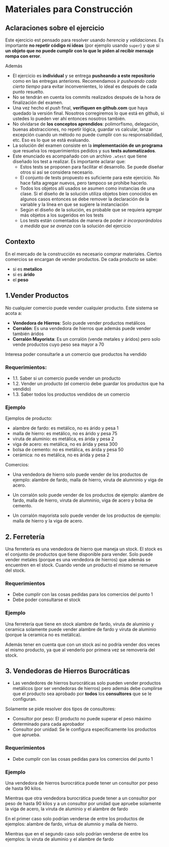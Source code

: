 # Materiales para Construcción

## Aclaraciones sobre el ejercicio

Este ejercicio est pensado para resolver usando _herencia_ y _validaciones_. Es importante **no repetir código ni ideas** (por ejemplo usando `super`) y que si **un objeto que no puede cumplir con lo que le piden al recibir mensaje rompa con error**.

Además
- El ejercicio es **individual** y se entrega **pusheando a este repositorio** como en las entregas anteriores. Recomendamos _ir pusheando cada cierto tiempo_ para evitar inconvenientes, lo ideal es después de cada punto resuelto.
- No se tendrán en cuenta los commits realizados después de la hora de finalización del examen.
- Una vez hecho el _push_ final, **verifiquen en github.com** que haya quedado la versión final. Nosotros corregiremos lo que está en github, si ustedes lo pueden ver ahí entonces nosotros también.
- No olvidarse de **los conceptos aprendidos**: polimorfismo, delegación, buenas abstracciones, no repetir lógica, guardar vs calcular, lanzar excepción cuando un método no puede cumplir con su responsabilidad, etc. Eso es lo que se está evaluando.
- La solución del examen consiste en la **implementación de un programa** que resuelva los requerimientos pedidos y sus **tests automatizados**.
- Este enunciado es acompañado con un archivo `.wtest` que tiene diseñado los test a realizar. Es importante aclarar que:
  - Estos tests se proponen para facilitar el desarrollo. Se puede diseñar otros si así se considera necesario.
  - El conjunto de tests propuesto es suficiente para este ejercicio. No hace falta agregar nuevos, pero tampoco se prohibe hacerlo.
  - Todos los objetos allí usados se asumen como instancias de una clase. Si el diseño de la solución utiliza objetos bien conocidos en algunos casos entonces se debe remover la declaración de la variable y la línea en que se sugiere la instanciación
  - Según el diseño de la solución, es probable que se requiera agregar más objetos a los sugeridos en los tests
  - Los tests están comentados de manera de poder _ir incorporándolos a medida que se avanza_ con la solución del ejercicio




## Contexto

En el mercado de la construcción es necesario comprar materiales.
Ciertos comercios se encargan de vender productos. De cada producto se sabe:
- si es **metalico**
- si es **árido**
- el **peso**

## 1.Vender Productos
No cualquier comercio puede vender cualquier producto. Este sistema se acota a:

- **Vendedora de Hierros**: Solo puede vender productos metálicos
- **Corralón**: Es una vendedora de hierros que además puede vender también áridos
- **Corralón Mayorista**: Es un corralón (vende metales y áridos) 
                          pero solo vende productos cuyo peso sea mayor a 70

Interesa poder consultarle a un comercio que productos ha vendido

### Requerimientos:
- 1.1. Saber si un comercio puede vender un producto 
- 1.2. Vender un producto (el comercio debe guardar los productos que ha vendido)
- 1.3. Saber todos los productos vendidos de un comercio   

### Ejemplo

Ejemplos de producto:

- alambre de fardo: es metálico, no es árido y pesa 1
- malla de hierro: es metálico, no es árido y pesa 75
- viruta de aluminio: es metálica, es árida y pesa 2
- viga de acero: es metálica, no es árida y pesa 300
- bolsa de cemento: no es metálica, es árida y pesa 50
- cerámica: no es metálica, no es árida y pesa 2

Comercios:

- Una vendedora de hierro solo puede vender de los productos de ejemplo: 
  alambre de fardo, malla de hierro, viruta de alumninio y viga de acero.
 
- Un corralón solo puede vender de los productos de ejemplo: 
  alambre de fardo, malla de hierro, viruta de alumninio, viga de acero y bolsa de cemento.

- Un corralón mayorista solo puede vender de los productos de ejemplo: 
  malla de hierro y la viga de acero.
  

## 2. Ferretería

Una ferretería es una vendedora de hierro que maneja un stock. El stock es el conjunto
de productos que tiene disponible para vender. Solo puede vender metales 
(porque es una vendedora de hierros) que además se encuentren en el stock.
Cuando vende un producto el mismo se remueve del stock.

### Requerimientos
- Debe cumplir con las cosas pedidas para los comercios del punto 1 
- Debe poder consultarse el stock

### Ejemplo
Una ferretería que tiene en stock alambre de fardo, viruta de aluminio y ceramica solamente
puede vender alambre de fardo y viruta de aluminio (porque la ceramica no es metálica).

Además tener en cuenta que con un stock así no podría vender dos veces el mismo producto, ya
que al venderlo por primera vez se removería del stock.

## 3. Vendedoras de Hierros Burocráticas

- Las vendedores de hierros burocráticas solo pueden vender productos metálicos (por ser vendedoras de hierros)
pero además debe cumplirse que el producto sea aprobado por **todos** los **consultores** 
que se le configuran.

Solamente se pide resolver dos tipos de consultores:
- Consultor por peso: El producto no puede superar el peso máximo determinado para cada aprobador
- Consultor por unidad: Se le configura específicamente los productos que aprueba.

### Requerimientos
- Debe cumplir con las cosas pedidas para los comercios del punto 1 

### Ejemplo

Una vendedora de hierros burocrática puede tener un consultor por peso de hasta 90 kilos.

Mientras que otra vendedora burocrática puede tener a un consultor por peso de hasta 90 kilos
y a un consultor por unidad que apruebe solamente la viga de acero, la viruta de aluminio
y el alambre de fardo

En el primer caso solo podrían venderse de entre los productos de ejemplos: 
 alambre de fardo, virtua de alumnio y malla de hierro.
 
Mientras que en el segundo caso solo podrían venderse de entre los ejemplos:
 la viruta de aluminio y el alambre de fardo



